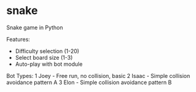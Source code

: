 # snake
Snake game in Python

Features:
- Difficulty selection (1-20)
- Select board size (1-3)
- Auto-play with bot module

Bot Types:
1 Joey - Free run, no collision, basic
2 Isaac - Simple collision avoidance pattern A
3 Elon - Simple collision avoidance pattern B
